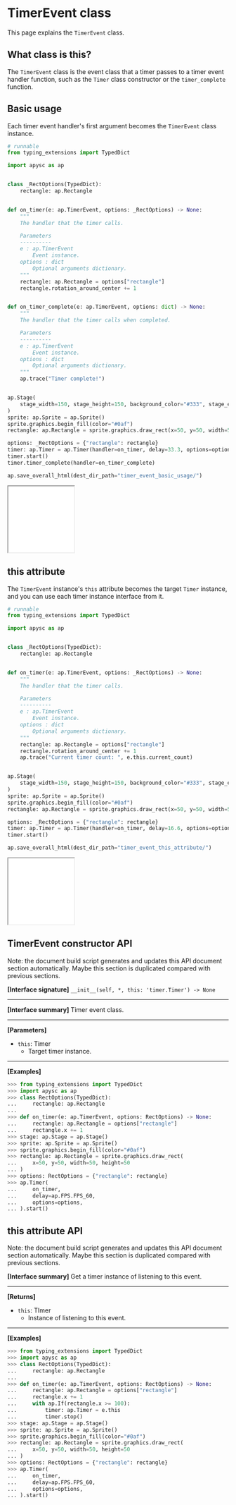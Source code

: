 # TimerEvent class

This page explains the `TimerEvent` class.

## What class is this?

The `TimerEvent` class is the event class that a timer passes to a timer event handler function, such as the `Timer` class constructor or the `timer_complete` function\.

## Basic usage

Each timer event handler's first argument becomes the `TimerEvent` class instance.

```py
# runnable
from typing_extensions import TypedDict

import apysc as ap


class _RectOptions(TypedDict):
    rectangle: ap.Rectangle


def on_timer(e: ap.TimerEvent, options: _RectOptions) -> None:
    """
    The handler that the timer calls.

    Parameters
    ----------
    e : ap.TimerEvent
        Event instance.
    options : dict
        Optional arguments dictionary.
    """
    rectangle: ap.Rectangle = options["rectangle"]
    rectangle.rotation_around_center += 1


def on_timer_complete(e: ap.TimerEvent, options: dict) -> None:
    """
    The handler that the timer calls when completed.

    Parameters
    ----------
    e : ap.TimerEvent
        Event instance.
    options : dict
        Optional arguments dictionary.
    """
    ap.trace("Timer complete!")


ap.Stage(
    stage_width=150, stage_height=150, background_color="#333", stage_elem_id="stage"
)
sprite: ap.Sprite = ap.Sprite()
sprite.graphics.begin_fill(color="#0af")
rectangle: ap.Rectangle = sprite.graphics.draw_rect(x=50, y=50, width=50, height=50)

options: _RectOptions = {"rectangle": rectangle}
timer: ap.Timer = ap.Timer(handler=on_timer, delay=33.3, options=options)
timer.start()
timer.timer_complete(handler=on_timer_complete)

ap.save_overall_html(dest_dir_path="timer_event_basic_usage/")
```

<iframe src="static/timer_event_basic_usage/index.html" width="150" height="150"></iframe>

## this attribute

The `TimerEvent` instance's `this` attribute becomes the target `Timer` instance, and you can use each timer instance interface from it.

```py
# runnable
from typing_extensions import TypedDict

import apysc as ap


class _RectOptions(TypedDict):
    rectangle: ap.Rectangle


def on_timer(e: ap.TimerEvent, options: _RectOptions) -> None:
    """
    The handler that the timer calls.

    Parameters
    ----------
    e : ap.TimerEvent
        Event instance.
    options : dict
        Optional arguments dictionary.
    """
    rectangle: ap.Rectangle = options["rectangle"]
    rectangle.rotation_around_center += 1
    ap.trace("Current timer count: ", e.this.current_count)


ap.Stage(
    stage_width=150, stage_height=150, background_color="#333", stage_elem_id="stage"
)
sprite: ap.Sprite = ap.Sprite()
sprite.graphics.begin_fill(color="#0af")
rectangle: ap.Rectangle = sprite.graphics.draw_rect(x=50, y=50, width=50, height=50)

options: _RectOptions = {"rectangle": rectangle}
timer: ap.Timer = ap.Timer(handler=on_timer, delay=16.6, options=options)
timer.start()

ap.save_overall_html(dest_dir_path="timer_event_this_attribute/")
```

<iframe src="static/timer_event_this_attribute/index.html" width="150" height="150"></iframe>


## TimerEvent constructor API

<!-- Docstring: apysc._event.timer_event.TimerEvent.__init__ -->

<span class="inconspicuous-txt">Note: the document build script generates and updates this API document section automatically. Maybe this section is duplicated compared with previous sections.</span>

**[Interface signature]** `__init__(self, *, this: 'timer.Timer') -> None`<hr>

**[Interface summary]** Timer event class.<hr>

**[Parameters]**

- `this`: Timer
  - Target timer instance.

<hr>

**[Examples]**

```py
>>> from typing_extensions import TypedDict
>>> import apysc as ap
>>> class RectOptions(TypedDict):
...     rectangle: ap.Rectangle
...
>>> def on_timer(e: ap.TimerEvent, options: RectOptions) -> None:
...     rectangle: ap.Rectangle = options["rectangle"]
...     rectangle.x += 1
>>> stage: ap.Stage = ap.Stage()
>>> sprite: ap.Sprite = ap.Sprite()
>>> sprite.graphics.begin_fill(color="#0af")
>>> rectangle: ap.Rectangle = sprite.graphics.draw_rect(
...     x=50, y=50, width=50, height=50
... )
>>> options: RectOptions = {"rectangle": rectangle}
>>> ap.Timer(
...     on_timer,
...     delay=ap.FPS.FPS_60,
...     options=options,
... ).start()
```

## this attribute API

<!-- Docstring: apysc._event.timer_event.TimerEvent.this -->

<span class="inconspicuous-txt">Note: the document build script generates and updates this API document section automatically. Maybe this section is duplicated compared with previous sections.</span>

**[Interface summary]** Get a timer instance of listening to this event.<hr>

**[Returns]**

- `this`: TImer
  - Instance of listening to this event.

<hr>

**[Examples]**

```py
>>> from typing_extensions import TypedDict
>>> import apysc as ap
>>> class RectOptions(TypedDict):
...     rectangle: ap.Rectangle
...
>>> def on_timer(e: ap.TimerEvent, options: RectOptions) -> None:
...     rectangle: ap.Rectangle = options["rectangle"]
...     rectangle.x += 1
...     with ap.If(rectangle.x >= 100):
...         timer: ap.Timer = e.this
...         timer.stop()
>>> stage: ap.Stage = ap.Stage()
>>> sprite: ap.Sprite = ap.Sprite()
>>> sprite.graphics.begin_fill(color="#0af")
>>> rectangle: ap.Rectangle = sprite.graphics.draw_rect(
...     x=50, y=50, width=50, height=50
... )
>>> options: RectOptions = {"rectangle": rectangle}
>>> ap.Timer(
...     on_timer,
...     delay=ap.FPS.FPS_60,
...     options=options,
... ).start()
```